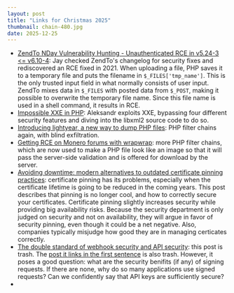 ```yaml
---
layout: post
title: "Links for Christmas 2025"
thumbnail: chain-480.jpg
date: 2025-12-25
---
```


- [ZendTo NDay Vulnerability Hunting - Unauthenticated RCE in v5.24-3 <= v6.10-4](https://projectblack.io/blog/zendto-nday-vulnerabilities/): Jay checked ZendTo's changelog for security fixes and rediscovered an RCE fixed in 2021. When uploading a file, PHP saves it to a temporary file and puts the filename in `$_FILES['tmp_name']`. This is the only trusted input field in what normally consists of user input. ZendTo mixes data in `$_FILES` with posted data from `$_POST`, making it possible to overwrite the temporary file name. Since this file name is used in a shell command, it results in RCE.
- [Impossible XXE in PHP](https://swarm.ptsecurity.com/impossible-xxe-in-php/): Aleksandr exploits XXE, bypassing four different security features and diving into the libxml2 source code to do so.
- [Introducing lightyear, a new way to dump PHP files](https://blog.lexfo.fr/lightyear-file-dump.html): PHP filter chains again, with blind exfiltration.
- [Getting RCE on Monero forums with wrapwrap](https://swap.gs/posts/monero-forums/): more PHP filter chains, which are now used to make a PHP file look like an image so that it will pass the server-side validation and is offered for download by the server.
- [Avoiding downtime: modern alternatives to outdated certificate pinning practices](https://blog.cloudflare.com/why-certificate-pinning-is-outdated/): certificate pinning has its problems, especially when the certificate lifetime is going to be reduced in the coming years. This post describes that pinning is no longer cool, and how to correctly secure your certificates. Certificate pinning slightly increases security while providing big availability risks. Because the security department is only judged on security and not on availability, they will argue in favor of security pinning, even though it could be a net negative. Also, companies typically misjudge how good they are in managing certicates correctly.
- [The double standard of webhook security and API security](https://www.speakeasy.com/blog/webhook-security): this post is trash. The [post it links in the first sentence](https://ngrok.com/blog-post/get-webhooks-secure-it-depends-a-field-guide-to-webhook-security) is also trash. However, it poses a good question: what are the security benifits (if any) of signing requests. If there are none, why do so many applications use signed requests? Can we confidently say that API keys are sufficiently secure?
- 